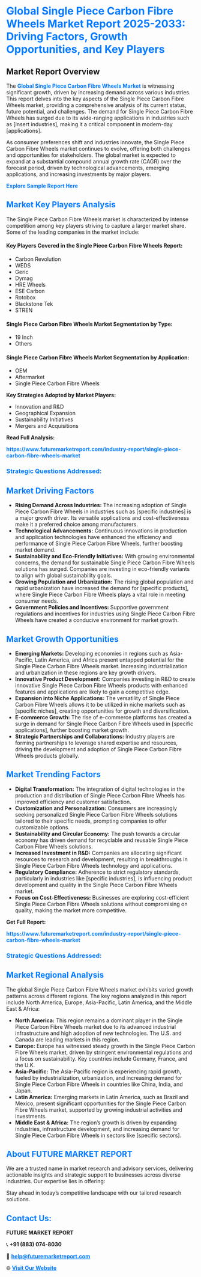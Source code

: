 <h1 style="color: #007BFF;">Global Single Piece Carbon Fibre Wheels Market Report 2025-2033: Driving Factors, Growth Opportunities, and Key Players</h1>

<section id="overview">
<h2>Market Report Overview</h2>
<p>The <a href="https://www.futuremarketreport.com/industry-report/single-piece-carbon-fibre-wheels-market" style="color: #007BFF; text-decoration: none;"><strong>Global Single Piece Carbon Fibre Wheels Market</strong></a> is witnessing significant growth, driven by increasing demand across various industries. This report delves into the key aspects of the Single Piece Carbon Fibre Wheels market, providing a comprehensive analysis of its current status, future potential, and challenges. The demand for Single Piece Carbon Fibre Wheels has surged due to its wide-ranging applications in industries such as [insert industries], making it a critical component in modern-day [applications].</p>
<p>As consumer preferences shift and industries innovate, the Single Piece Carbon Fibre Wheels market continues to evolve, offering both challenges and opportunities for stakeholders. The global market is expected to expand at a substantial compound annual growth rate (CAGR) over the forecast period, driven by technological advancements, emerging applications, and increasing investments by major players.</p>
</section>

<section id="overview">
<p><a href="https://www.futuremarketreport.com/request-sample/reportId=127801" style="color: #007BFF; text-decoration: none;"><strong>Explore Sample Report Here</strong></a></p>
</section>

<section id="key-players">
<h2 style="color: #007BFF;">Market Key Players Analysis</h2>
<p>The Single Piece Carbon Fibre Wheels market is characterized by intense competition among key players striving to capture a larger market share. Some of the leading companies in the market include:</p>
<h4>Key Players Covered in the Single Piece Carbon Fibre Wheels Report:</h4>
<ul><li>Carbon Revolution</li><li>WEDS</li><li>Geric</li><li>Dymag</li><li>HRE Wheels</li><li>ESE Carbon</li><li>Rotobox</li><li>Blackstone Tek</li><li>STREN</li></ul>
<h4>Single Piece Carbon Fibre Wheels Market Segmentation by Type:</h4>
<ul><li>19 Inch</li><li>Others</li></ul>

<h4>Single Piece Carbon Fibre Wheels Market Segmentation by Application:</h4>
<ul><li>OEM</li><li>Aftermarket</li><li>Single Piece Carbon Fibre Wheels</li></ul>
<p><strong>Key Strategies Adopted by Market Players:</strong></p>
<ul>
<li>Innovation and R&D</li>
<li>Geographical Expansion</li>
<li>Sustainability Initiatives</li>
<li>Mergers and Acquisitions</li>
</ul>
</section>

<section>
<p><strong>Read Full Analysis: </strong></p><a href="https://www.futuremarketreport.com/industry-report/single-piece-carbon-fibre-wheels-market" style="color: #007BFF; text-decoration: none;"><strong>https://www.futuremarketreport.com/industry-report/single-piece-carbon-fibre-wheels-market</strong></a>
<h3 style="color: #007BFF;">Strategic Questions Addressed:</h3>
</section>

<section id="driving-factors">
<h2 style="color: #007BFF;">Market Driving Factors</h2>
<ul>
<li><strong>Rising Demand Across Industries:</strong> The increasing adoption of Single Piece Carbon Fibre Wheels in industries such as [specific industries] is a major growth driver. Its versatile applications and cost-effectiveness make it a preferred choice among manufacturers.</li>
<li><strong>Technological Advancements:</strong> Continuous innovations in production and application technologies have enhanced the efficiency and performance of Single Piece Carbon Fibre Wheels, further boosting market demand.</li>
<li><strong>Sustainability and Eco-Friendly Initiatives:</strong> With growing environmental concerns, the demand for sustainable Single Piece Carbon Fibre Wheels solutions has surged. Companies are investing in eco-friendly variants to align with global sustainability goals.</li>
<li><strong>Growing Population and Urbanization:</strong> The rising global population and rapid urbanization have increased the demand for [specific products], where Single Piece Carbon Fibre Wheels plays a vital role in meeting consumer needs.</li>
<li><strong>Government Policies and Incentives:</strong> Supportive government regulations and incentives for industries using Single Piece Carbon Fibre Wheels have created a conducive environment for market growth.</li>
</ul>
</section>

<section id="growth-opportunities">
<h2 style="color: #007BFF;">Market Growth Opportunities</h2>
<ul>
<li><strong>Emerging Markets:</strong> Developing economies in regions such as Asia-Pacific, Latin America, and Africa present untapped potential for the Single Piece Carbon Fibre Wheels market. Increasing industrialization and urbanization in these regions are key growth drivers.</li>
<li><strong>Innovative Product Development:</strong> Companies investing in R&D to create innovative Single Piece Carbon Fibre Wheels products with enhanced features and applications are likely to gain a competitive edge.</li>
<li><strong>Expansion into Niche Applications:</strong> The versatility of Single Piece Carbon Fibre Wheels allows it to be utilized in niche markets such as [specific niches], creating opportunities for growth and diversification.</li>
<li><strong>E-commerce Growth:</strong> The rise of e-commerce platforms has created a surge in demand for Single Piece Carbon Fibre Wheels used in [specific applications], further boosting market growth.</li>
<li><strong>Strategic Partnerships and Collaborations:</strong> Industry players are forming partnerships to leverage shared expertise and resources, driving the development and adoption of Single Piece Carbon Fibre Wheels products globally.</li>
</ul>
</section>

<section id="trending-factors">
<h2 style="color: #007BFF;">Market Trending Factors</h2>
<ul>
<li><strong>Digital Transformation:</strong> The integration of digital technologies in the production and distribution of Single Piece Carbon Fibre Wheels has improved efficiency and customer satisfaction.</li>
<li><strong>Customization and Personalization:</strong> Consumers are increasingly seeking personalized Single Piece Carbon Fibre Wheels solutions tailored to their specific needs, prompting companies to offer customizable options.</li>
<li><strong>Sustainability and Circular Economy:</strong> The push towards a circular economy has driven demand for recyclable and reusable Single Piece Carbon Fibre Wheels solutions.</li>
<li><strong>Increased Investment in R&D:</strong> Companies are allocating significant resources to research and development, resulting in breakthroughs in Single Piece Carbon Fibre Wheels technology and applications.</li>
<li><strong>Regulatory Compliance:</strong> Adherence to strict regulatory standards, particularly in industries like [specific industries], is influencing product development and quality in the Single Piece Carbon Fibre Wheels market.</li>
<li><strong>Focus on Cost-Effectiveness:</strong> Businesses are exploring cost-efficient Single Piece Carbon Fibre Wheels solutions without compromising on quality, making the market more competitive.</li>
</ul>
</section>

<section>
<p><strong>Get Full Report: </strong></p><a href="https://www.futuremarketreport.com/industry-report/single-piece-carbon-fibre-wheels-market" style="color: #007BFF; text-decoration: none;"><strong>https://www.futuremarketreport.com/industry-report/single-piece-carbon-fibre-wheels-market</strong></a>
<h3 style="color: #007BFF;">Strategic Questions Addressed:</h3>
</section>


<section id="regional-analysis">
<h2 style="color: #007BFF;">Market Regional Analysis</h2>
<p>The global Single Piece Carbon Fibre Wheels market exhibits varied growth patterns across different regions. The key regions analyzed in this report include North America, Europe, Asia-Pacific, Latin America, and the Middle East & Africa:</p>
<ul>
<li><strong>North America:</strong> This region remains a dominant player in the Single Piece Carbon Fibre Wheels market due to its advanced industrial infrastructure and high adoption of new technologies. The U.S. and Canada are leading markets in this region.</li>
<li><strong>Europe:</strong> Europe has witnessed steady growth in the Single Piece Carbon Fibre Wheels market, driven by stringent environmental regulations and a focus on sustainability. Key countries include Germany, France, and the U.K.</li>
<li><strong>Asia-Pacific:</strong> The Asia-Pacific region is experiencing rapid growth, fueled by industrialization, urbanization, and increasing demand for Single Piece Carbon Fibre Wheels in countries like China, India, and Japan.</li>
<li><strong>Latin America:</strong> Emerging markets in Latin America, such as Brazil and Mexico, present significant opportunities for the Single Piece Carbon Fibre Wheels market, supported by growing industrial activities and investments.</li>
<li><strong>Middle East & Africa:</strong> The region’s growth is driven by expanding industries, infrastructure development, and increasing demand for Single Piece Carbon Fibre Wheels in sectors like [specific sectors].</li>
</ul>
</section>

<footer>
<h2 style="color: #007BFF;">About FUTURE MARKET REPORT</h2>
<p>We are a trusted name in market research and advisory services, delivering actionable insights and strategic support to businesses across diverse industries. Our expertise lies in offering:</p>

<p>Stay ahead in today’s competitive landscape with our tailored research solutions.</p>

<h2 style="color: #007BFF;">Contact Us:</h2>
<p><strong>FUTURE MARKET REPORT</strong></p>
<p>📞 <strong>+91 (883) 074-8030</strong></p>
<p>📧 <strong><a href="mailto:help@futuremarketreport.com" style="color: #007BFF;">help@futuremarketreport.com</a></strong></p>
<p>🌐 <strong><a href="https://www.futuremarketreport.com/" style="color: #007BFF;">Visit Our Website</a></strong></p>
</footer>